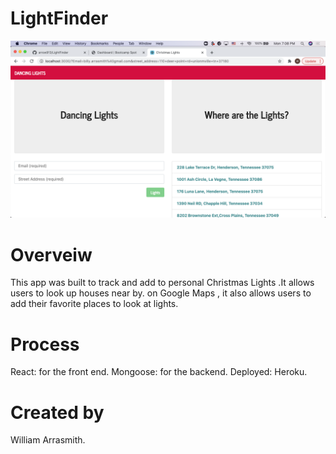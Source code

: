# LightFinder
 ![readme screenshot](images/screenshot.png)
# Overveiw

This app was built to track and add to personal Christmas Lights .It allows users to look up houses near by. 
on Google Maps , it also allows users to add their favorite places to look at lights.

# Process 

React: for the front end.
Mongoose: for the backend.
Deployed: Heroku.

# Created by

William Arrasmith.

